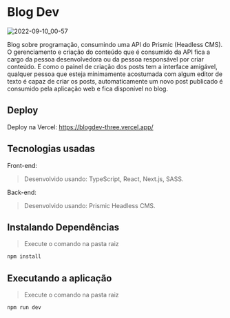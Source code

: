 # Blog Dev
![2022-09-10_00-57](https://user-images.githubusercontent.com/29557187/189467819-d4687fc8-0316-4077-9534-e7810a36aa11.png)



Blog sobre programação, consumindo uma API do Prismic (Headless CMS).<br>
O gerenciamento e criação do conteúdo que é consumido da API fica a cargo da pessoa desenvolvedora ou da pessoa responsável por criar conteúdo. E como o painel de criação dos posts tem a interface amigável, qualquer pessoa que esteja minimamente acostumada com algum editor de texto é capaz de criar os posts, automaticamente um novo post publicado é consumido pela aplicação web e fica disponível no blog. 

## Deploy
Deploy na Vercel: https://blogdev-three.vercel.app/

## Tecnologias usadas

Front-end:
> Desenvolvido usando: TypeScript, React, Next.js, SASS.

Back-end:
> Desenvolvido usando: Prismic Headless CMS.


## Instalando Dependências

> Execute o comando na pasta raiz
```bash
npm install
``` 
## Executando a aplicação

> Execute o comando na pasta raiz
```bash
npm run dev
``` 

